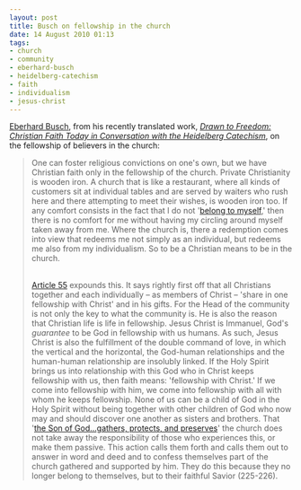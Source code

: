 ```yaml
---
layout: post
title: Busch on fellowship in the church
date: 14 August 2010 01:13
tags:
- church
- community
- eberhard-busch
- heidelberg-catechism
- faith
- individualism
- jesus-christ
---
```

<p><a href="http://wwwuser.gwdg.de/~ebusch/welcome-e.htm">Eberhard Busch</a>, from his recently translated work, <a href="http://www.amazon.com/Drawn-Freedom-Christian-Conversation-Heidelberg/dp/0802863787/ref=sr_1_1?s=books&amp;ie=UTF8&amp;qid=1281794834&amp;sr=1-1"><em>Drawn to Freedom: Christian Faith Today in Conversation with the Heidelberg Catechism</em></a>, on the fellowship of believers in the church:</p>
<blockquote>
One can foster religious convictions on one's own, but we have Christian faith only in the fellowship of the church. Private Christianity is wooden iron. A church that is like a restaurant, where all kinds of customers sit at individual tables and are served by waiters who rush here and there attempting to meet their wishes, is wooden iron too. If any comfort consists in the fact that I do not '<a href="http://www.crcna.org/pages/heidelberg_intro.cfm#QandA1">belong to myself</a>,' then there is no comfort for me without having my circling around myself taken away from me. Where the church is, there a redemption comes into view that redeems me not simply as an individual, but redeems me also from my individualism. So to be a Christian means to be in the church.<br><br>

<a href="http://www.crcna.org/pages/heidelberg_spirit.cfm#QandA%2055">Article 55</a> expounds this. It says rightly first off that all Christians together and each individually &ndash; as members of Christ &ndash; 'share in one fellowship with Christ' and in his gifts. For the Head of the community is not only the key to what the community is. He is also the reason that Christian life is life in fellowship. Jesus Christ is Immanuel, God's <em>guarantee</em> to be God in fellowship with us humans. As such, Jesus Christ is also the fulfillment of the double command of love, in which the vertical and the horizontal, the God-human relationships and the human-human relationship are insolubly linked. If the Holy Spirit brings us into relationship with this God who in Christ keeps fellowship with us, then faith means: 'fellowship with Christ.' If we come into fellowship with him, we come into fellowship with all with whom he keeps fellowship. None of us can be a child of God in the Holy Spirit without being together with other children of God who now may and should discover one another as sisters and brothers. That '<a href="http://www.crcna.org/pages/heidelberg_spirit.cfm#QandA%2054">the Son of God...gathers, protects, and preserves</a>' the church does not take away the responsibility of those who experiences this, or make them passive. This action calls them forth and calls them out to answer in word and deed and to confess themselves part of the church gathered and supported by him. They do this because they no longer belong to themselves, but to their faithful Savior (225-226).
</blockquote>
